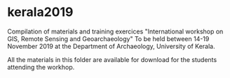 # kerala2019

Compilation of materials and training exercices
"International workshop on GIS, Remote Sensing and Geoarchaeology"
To be held between 14-19 November 2019 at the Department of Archaeology, University of Kerala.

All the materials in this folder are available for download for the students attending the workhop.
